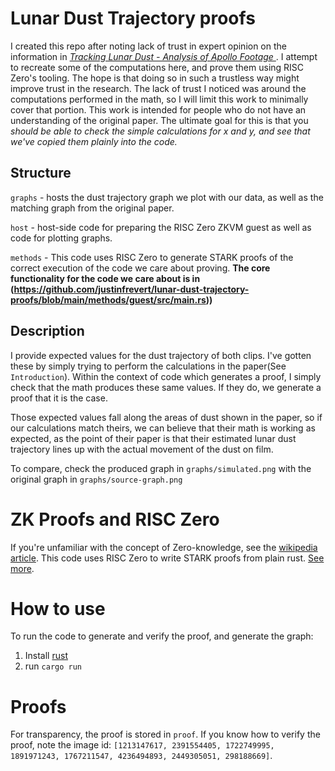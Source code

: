 # Lunar Dust Trajectory proofs

I created this repo after noting lack of trust in expert opinion on the information in *[Tracking Lunar Dust - Analysis of Apollo Footage
](https://www.researchgate.net/publication/258468670_Tracking_Lunar_Dust_-_Analysis_of_Apollo_Footage)*. I attempt to recreate some of the computations here, and prove them using RISC Zero's tooling. The hope is that doing so in such a trustless way might improve trust in the research. The lack of trust I noticed was around the computations performed in the math, so I will limit this work to minimally cover that portion. This work is intended for people who do not have an understanding of the original paper. The ultimate goal for this is that you *should be able to check the simple calculations for x and y, and see that we've copied them plainly into the code.*

## Structure
`graphs` - hosts the dust trajectory graph we plot with our data, as well as the matching graph from the original paper.

`host` - host-side code for preparing the RISC Zero ZKVM guest as well as code for plotting graphs.

`methods` - This code uses RISC Zero to generate STARK proofs of the correct execution of the code we care about proving. **The core functionality for the code we care about is in (https://github.com/justinfrevert/lunar-dust-trajectory-proofs/blob/main/methods/guest/src/main.rs))**

## Description
I provide expected values for the dust trajectory of both clips. I've gotten these by simply trying to perform the calculations in the paper(See `Introduction`). Within the context of code which generates a proof, I simply check that the math produces these same values. If they do, we generate a proof that it is the case.

Those expected values fall along the areas of dust shown in the paper, so if our calculations match theirs, we can believe that their math is working as expected, as the point of their paper is that their estimated lunar dust trajectory lines up with the actual movement of the dust on film.

To compare, check the produced graph in `graphs/simulated.png` with the original graph in `graphs/source-graph.png`

# ZK Proofs and RISC Zero
If you're unfamiliar with the concept of Zero-knowledge, see the [wikipedia article](https://en.wikipedia.org/wiki/Zero-knowledge_proof).
This code uses RISC Zero to write STARK proofs from plain rust. [See more](https://www.risczero.com/).

# How to use
To run the code to generate and verify the proof, and generate the graph:
1. Install [rust](https://www.rust-lang.org/tools/install)
2. run `cargo run`

# Proofs
For transparency, the proof is stored in `proof`. If you know how to verify the proof, note the image id: `[1213147617, 2391554405, 1722749995, 1891971243, 1767211547, 4236494893, 2449305051, 298188669]`.
